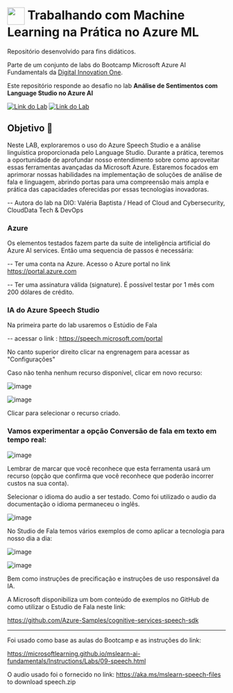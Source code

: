 <h1>
    <a href="https://www.dio.me/">
     <img align="center" width="40px" src="https://hermes.digitalinnovation.one/assets/diome/logo-minimized.png"></a>
    <span> Trabalhando com Machine Learning na Prática no Azure ML </span>
</h1>

Repositório desenvolvido para fins didáticos. 

Parte de um conjunto de labs do Bootcamp Microsoft Azure AI Fundamentals da [Digital Innovation One](https://www.dio.me/).

Este repositório responde ao desafio no lab  **Análise de Sentimentos com Language Studio no Azure AI** 

[![Link do Lab](https://img.shields.io/badge/▶-000?style=for-the-badge&logo=movie&logoColor=E94D5F)](https://web.dio.me/lab/analise-de-sentimentos-com-language-studio-no-azure-ai/learning/f6884c74-e7aa-4700-a84b-a3446e0b6d8d) 
[![Link do Lab](https://img.shields.io/badge/Acesse%20o%20Lab%20na%20Plataforma-E94D5F?style=for-the-badge)](https://web.dio.me/lab/analise-de-sentimentos-com-language-studio-no-azure-ai/learning/f6884c74-e7aa-4700-a84b-a3446e0b6d8d)

## Objetivo 🎯
Neste LAB, exploraremos o uso do Azure Speech Studio e a análise linguística proporcionada pelo Language Studio. Durante a prática, teremos a oportunidade de aprofundar nosso entendimento sobre como aproveitar essas ferramentas avançadas da Microsoft Azure. 
Estaremos focados em aprimorar nossas habilidades na implementação de soluções de análise de fala e linguagem, abrindo portas para uma compreensão mais ampla e prática das capacidades oferecidas por essas tecnologias inovadoras.

  -- Autora do lab na DIO: Valéria Baptista   /  Head of Cloud and Cybersecurity, CloudData Tech & DevOps

### Azure

Os elementos testados fazem parte da suite de inteligência artificial do Azure AI services. 
Então uma sequencia de passos é necessária:

-- Ter uma conta na Azure. Acesso o  Azure portal no link https://portal.azure.com

-- Ter uma assinatura válida (signature). É possível testar por 1 mês com 200 dólares de crédito.


### IA do Azure Speech Studio

Na primeira parte do lab usaremos o Estúdio de Fala

-- acessar o link : https://speech.microsoft.com/portal

No canto superior direito clicar na engrenagem para acessar as "Configurações"

Caso não tenha nenhum recurso disponível, clicar em novo recurso:

![image](https://github.com/toniacprado/DIO-Analise-de-Sentimentos-com-Language-Studio-no-Azure-AI/assets/105946569/18f85582-e59a-42d3-a83b-4dc78e3c52eb)

![image](https://github.com/toniacprado/DIO-Analise-de-Sentimentos-com-Language-Studio-no-Azure-AI/assets/105946569/1a339e14-756f-4af3-8bf6-8bb9d7af6abf)

Clicar para selecionar o recurso criado.


### Vamos experimentar a opção Conversão de fala em texto em tempo real:

![image](https://github.com/toniacprado/DIO-Analise-de-Sentimentos-com-Language-Studio-no-Azure-AI/assets/105946569/f8cdf94c-a3e9-4457-84aa-5a88db9d5185)


Lembrar de marcar que você reconhece que esta ferramenta usará um recurso (opção que confirma que você reconhece que poderão incorrer custos na sua conta).

Selecionar o idioma do audio a ser testado. Como foi utilizado o audio da documentação o idioma permaneceu o inglês.

![image](https://github.com/toniacprado/DIO-Analise-de-Sentimentos-com-Language-Studio-no-Azure-AI/assets/105946569/9a57c88b-3941-4f0f-872f-a58646ca417a)

No Studio de Fala temos vários exemplos de como aplicar a tecnologia para nosso dia a dia:

![image](https://github.com/toniacprado/DIO-Analise-de-Sentimentos-com-Language-Studio-no-Azure-AI/assets/105946569/e991210e-06b9-40a3-b96a-3e022ee37708)

![image](https://github.com/toniacprado/DIO-Analise-de-Sentimentos-com-Language-Studio-no-Azure-AI/assets/105946569/1bc1b7da-1549-42da-b713-683e937bb54a)

Bem como instruções de precificação e instruções de uso responsável da IA.

A Microsoft disponibiliza um bom conteúdo de exemplos no GitHub de como utilizar o Estudio de Fala neste link: 

https://github.com/Azure-Samples/cognitive-services-speech-sdk



----
Foi usado como base as aulas do Bootcamp e as instruções do link:

https://microsoftlearning.github.io/mslearn-ai-fundamentals/Instructions/Labs/09-speech.html

O audio usado foi o fornecido no link:  https://aka.ms/mslearn-speech-files to download speech.zip



